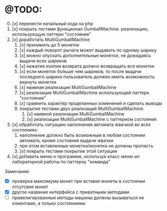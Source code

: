 
# @TODO:
0. [x] перенести начальный кода на php
1. [x] покрыть тестами функционал GumballMachine. реализацию, использующую паттерн "состояние"
2. [x] доработать MultiGumballMachine
   1. [x] принимать до 5 монеток
   2. [x] каждый поворот рычага может выдавать по одному шарику
   3. [x] можно опускать дополнительные монетки, не дожидаясь выдачи всех шариков
   4. [x] нажатие кнопки возврата должно возвращать все монетки
   5. [x] если монеток больше чем шариков, то после выдачи последнего шарика пользователь должен иметь возможность вернуть монетки
   6. [x] наивная реализация MultiGumballMachine
   7. [x] реализация MultiGumballMachine использующей паттерн "состояние"
   8. [x] сравнить характер проделанных изменений и сделать выводы
   9. покрытие тестами двух реализаций MultiGumballMachine:
      1. [x] наивной реализации MultiGumballMachine
      2. [x] реализации MultiGumballMachine с паттерном состояния
3. [x] обработать ситуацию наполнения автомата жвачкой во всех состояниях: 
   1. наполнение должно быть возможным в любом состоянии автомата, кроме состояния выдачи жвачки
   2. при этом вставленные монетки/монетка не должны пропасть
   3. [x] покрыть тестами покрытие этой ситуации
4. [x] добавить меню к программе, используя класс меню ил лабораторной работы по паттерну "команда"


Замечания:
- [x] проверка максимума монет при вставке монеты в состоянии отсутсвия монет
- [x] другое название интерфейса с приватными методами
- [ ] привелигированные методы машины должны вызываться не клиентами, а только состояниями